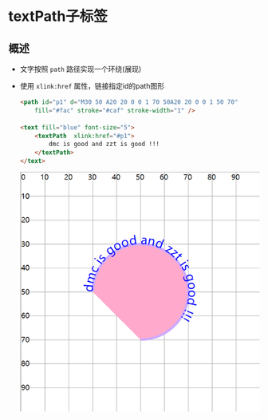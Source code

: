 # textPath子标签

## 概述

+ 文字按照 `path` 路径实现一个环绕(展现)
+ 使用 `xlink:href` 属性，链接指定id的path图形

  ```html
  <path id="p1" d="M30 50 A20 20 0 0 1 70 50A20 20 0 0 1 50 70"
      fill="#fac" stroke="#caf" stroke-width="1" />

  <text fill="blue" font-size="5">
      <textPath  xlink:href="#p1">
          dmc is good and zzt is good !!!
      </textPath>
  </text>
  ```

  ![alt text](images/textPath.png)
